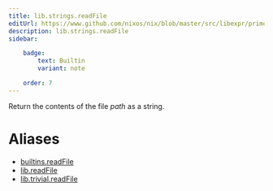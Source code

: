 ```yaml
---
title: lib.strings.readFile
editUrl: https://www.github.com/nixos/nix/blob/master/src/libexpr/primops.cc
description: lib.strings.readFile
sidebar:

    badge:
        text: Builtin
        variant: note

    order: 7
---
```


Return the contents of the file *path* as a string.


# Aliases

- [builtins.readFile](/reference/builtinsreadFile)
- [lib.readFile](/reference/libreadFile)
- [lib.trivial.readFile](/reference/libtrivial.readFile)


